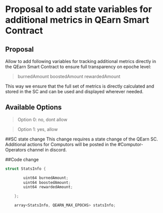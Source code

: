 # Proposal to add state variables for additional metrics in QEarn Smart Contract

## Proposal
Allow to add following variables for tracking additional metrics directly in the QEarn Smart Contract to ensure full transparency on epoche level:

>burnedAmount
>boostedAmount
>rewardedAmount

This way we ensure that the full set of metrics is directly calculated and stored in the SC and can be used and displayed wherever needed.

## Available Options
> Option 0: no, dont allow

> Option 1: yes, allow


##SC state change
This change requires a state change of the QEarn SC.
Additional actions for Computors will be posted in the #Computor-Operators channel in discord.

 
##Code change

```c++
struct StatsInfo {

        uint64 burnedAmount;
        uint64 boostedAmount;
        uint64 rewardedAmount;

    };

    array<StatsInfo, QEARN_MAX_EPOCHS> statsInfo;
```

